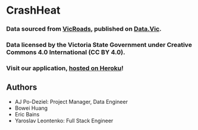 # CrashHeat

### Data sourced from [VicRoads](https://vicroadsopendata-vicroadsmaps.opendata.arcgis.com/datasets/crashes-last-five-years), published on [Data.Vic](https://www.data.vic.gov.au/). 
### Data licensed by the Victoria State Government under Creative Commons 4.0 International (CC BY 4.0).

### **Visit our application, [hosted on Heroku](http://crash-heat.herokuapp.com/)!**


## Authors
* AJ Po-Deziel: Project Manager, Data Engineer
* Bowei Huang
* Eric Bains
* Yaroslav Leontenko: Full Stack Engineer
